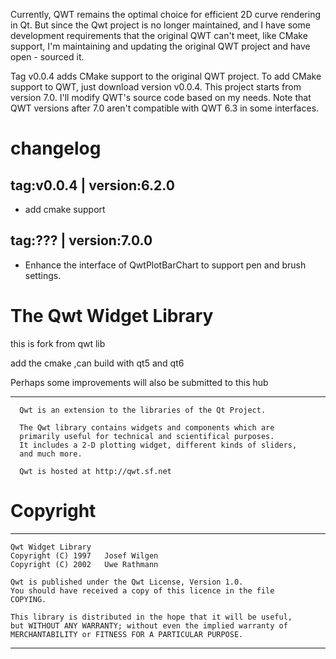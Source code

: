 Currently, QWT remains the optimal choice for efficient 2D curve rendering in Qt. But since the Qwt project is no longer maintained, and I have some development requirements that the original QWT can't meet, like CMake support, I'm maintaining and updating the original QWT project and have open - sourced it.

Tag v0.0.4 adds CMake support to the original QWT project. To add CMake support to QWT, just download version v0.0.4. This project starts from version 7.0. I'll modify QWT's source code based on my needs. Note that QWT versions after 7.0 aren't compatible with QWT 6.3 in some interfaces.

# changelog

## tag:v0.0.4 | version:6.2.0

- add cmake support

## tag:??? | version:7.0.0

- Enhance the interface of QwtPlotBarChart to support pen and brush settings.

# The Qwt Widget Library

this is fork from qwt lib

add the cmake ,can build with qt5 and qt6

Perhaps some improvements will also be submitted to this hub

----------------------

      Qwt is an extension to the libraries of the Qt Project.  

      The Qwt library contains widgets and components which are 
      primarily useful for technical and scientifical purposes.
      It includes a 2-D plotting widget, different kinds of sliders, 
      and much more.

      Qwt is hosted at http://qwt.sf.net

# Copyright
---------

    Qwt Widget Library 
    Copyright (C) 1997   Josef Wilgen
    Copyright (C) 2002   Uwe Rathmann

    Qwt is published under the Qwt License, Version 1.0.
    You should have received a copy of this licence in the file
    COPYING.

    This library is distributed in the hope that it will be useful,
    but WITHOUT ANY WARRANTY; without even the implied warranty of
    MERCHANTABILITY or FITNESS FOR A PARTICULAR PURPOSE.  

----------------------